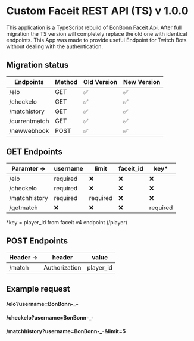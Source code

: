 # Custom Faceit REST API (TS) v 1.0.0
This application is a TypeScript rebuild of [BonBonn Faceit Api](https://bonbonn-faceitapi.herokuapp.com/).
After full migration the TS version will completely replace the old one with identical endpoints.
This App was made to provide useful Endpoint for Twitch Bots without dealing with the authentication.

## Migration status
  
| Endpoints     | Method | Old Version        | New Version        |
|---------------|--------|--------------------|--------------------|
| /elo          | GET    | :white_check_mark: | :white_check_mark: |
| /checkelo     | GET    | :white_check_mark: | :white_check_mark: |
| /matchistory  | GET    | :white_check_mark: | :white_check_mark: |
| /currentmatch | GET    | :white_check_mark: | :white_check_mark: |
| /newwebhook   | POST   | :white_check_mark: | :white_check_mark: |


## GET Endpoints

| Paramter ->   | username | limit    | faceit_id | key*      |
|---------------|----------|----------|-----------|-----------|
| /elo          | required | :x:      | :x:       |:x:       |
| /checkelo     | required | :x:      | :x:       |:x:       |
| /matchhistory | required | required| :x:        |:x:        |
| /getmatch | :x:      | :x:      | :x:      |required      |

*key = player_id from faceit v4 endpoint (/player)

## POST Endpoints

| Header ->   | header | value|
|---------------|----------|----------|
| /match          |  Authorization| player_id|




## Example request
#### /elo?username=BonBonn-_-
#### /checkelo?username=BonBonn-_-
#### /matchhistory?username=BonBonn-_-&limit=5
